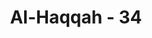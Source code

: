 ---
title: "Al-Haqqah - 34"
no: 34
arabic_no: ٣٤
ayah: وَلَا يَحُضُّ عَلٰى طَعَامِ الْمِسْكِيْنِۗ
translation: "Dan juga dia tidak mendorong (orang lain) untuk memberi makan orang miskin. "
tafsir: "Penyebab orang kafir ditimpa azab yang sangat pedih adalah karena selain mempersekutukan Allah, mereka adalah para pemuka dari kaum kafir yang mempelopori kekafiran, dan tidak mendorong dirinya dan orang lain untuk memberi makan fakir miskin.\n\nDisebutkan juga dalam ayat ini keharusan memberi makan fakir-miskin setelah beriman kepada Allah. Hal ini menunjukkan betapa tingginya nilai perbuatan memberi makan fakir-miskin di sisi Allah, sehingga dalam firman-Nya yang lain dinyatakan bahwa orang yang tidak memberi makan fakir-miskin adalah orang yang mendustakan agama.\n\nTahukah kamu (orang) yang mendustakan agama? Maka itulah orang yang menghardik anak yatim, dan tidak mendorong memberi makan orang miskin. (al-Ma'un/107: 1-3)\n\nDengan perkataan lain dapat dikatakan bahwa tanda orang yang benar-benar beriman kepada Allah ialah senang membantu orang-orang fakir-miskin, karena usaha itu merupakan peningkatan dari imannya."
---